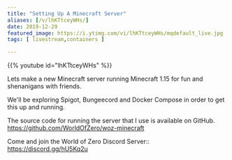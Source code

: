 ```yaml
---
title: "Setting Up A Minecraft Server"
aliases: [/v/lhKTtceyWHs/]
date: 2019-12-29
featured_image: https://i.ytimg.com/vi/lhKTtceyWHs/mqdefault_live.jpg
tags: [ livestream,containers ]

---
```


{{% youtube id="lhKTtceyWHs" %}}

Lets make a new Minecraft server running Minecraft 1.15 for fun and shenanigans with friends.

We'll be exploring Spigot, Bungeecord and Docker Compose in order to get this up and running.

The source code for running the server that I use is available on GitHub. https://github.com/WorldOfZero/woz-minecraft

Come and join the World of Zero Discord Server:: https://discord.gg/hU5Kq2u